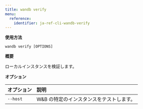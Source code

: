 ```yaml
---
title: wandb verify
menu:
  reference:
    identifier: ja-ref-cli-wandb-verify
---
```


**使用方法**

`wandb verify [OPTIONS]`

**概要**

ローカルインスタンスを検証します。

**オプション**

| **オプション** | **説明** |
| :--- | :--- |
| `--host` | W&B の特定のインスタンスをテストします。 |
